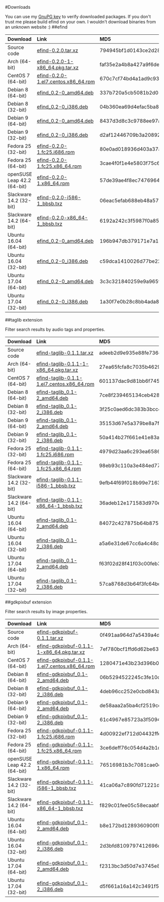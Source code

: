 #Downloads

You can use my [GnuPG key](http://dixieflatline.de/sebastian_at_dixieflatline.de.asc.txt) to verify downloaded packages. If you don't trust me please build efind on your own. I wouldn't download binaries from an unknown website :)
##efind

| Download | Link | MD5 | GPG |
| :------- | :--- | :-- | :-- |
Source code|[efind-0.2.0.tar.xz](downloads/source/efind-0.2.0.tar.xz)|794945bf1d0143ce2d288971888d33ac|[Signature](downloads/source/efind-0.2.0.tar.xz.asc)
Arch (64-bit)|[efind-0.2.0-1-x86_64.pkg.tar.xz](downloads/arch/efind-0.2.0-1-x86_64.pkg.tar.xz)|faf35e2a4b8a427a9f6deac649bc4ccc|[Signature](downloads/arch/efind-0.2.0-1-x86_64.pkg.tar.xz.asc)
CentOS 7 (64-bit)|[efind-0.2.0-1.el7.centos.x86_64.rpm](downloads/centos-7/efind-0.2.0-1.el7.centos.x86_64.rpm)|670c7cf74bd4a1ad9c9363524e0b3b8a|[Signature](downloads/centos-7/efind-0.2.0-1.el7.centos.x86_64.rpm.asc)
Debian 8 (64-bit)|[efind_0.2-0_amd64.deb](downloads/debian-8/efind_0.2-0_amd64.deb)|337b720a5cb5081b2d05aac3e822f2e8|[Signature](downloads/debian-8/efind_0.2-0_amd64.deb.asc)
Debian 8 (32-bit)|[efind_0.2-0_i386.deb](downloads/debian-8/efind_0.2-0_i386.deb)|04b360ea69d4efac5ba853ba55974c50|[Signature](downloads/debian-8/efind_0.2-0_i386.deb.asc)
Debian 9 (64-bit)|[efind_0.2-0_amd64.deb](downloads/debian-9/efind_0.2-0_amd64.deb)|8437d3d8c3c9788ee97ad7d6ebf698bf|[Signature](downloads/debian-9/efind_0.2-0_amd64.deb.asc)
Debian 9 (32-bit)|[efind_0.2-0_i386.deb](downloads/debian-9/efind_0.2-0_i386.deb)|d2af12446709b3a208922ec0a13928e4|[Signature](downloads/debian-9/efind_0.2-0_i386.deb.asc)
Fedora 25 (32-bit)|[efind-0.2.0-1.fc25.i686.rpm](downloads/fedora-25/efind-0.2.0-1.fc25.i686.rpm)|80e0ad018936d403a37a0d837c621883|[Signature](downloads/fedora-25/efind-0.2.0-1.fc25.i686.rpm.asc)
Fedora 25 (64-bit)|[efind-0.2.0-1.fc25.x86_64.rpm](downloads/fedora-25/efind-0.2.0-1.fc25.x86_64.rpm)|3cae4f0f1e4e5803f75c6756bf82df93|[Signature](downloads/fedora-25/efind-0.2.0-1.fc25.x86_64.rpm.asc)
openSUSE Leap 42.2 (64-bit)|[efind-0.2.0-1.x86_64.rpm](downloads/opensuse-leap/efind-0.2.0-1.x86_64.rpm)|57de39ae4f8ec747696417bba67835e5|[Signature](downloads/opensuse-leap/efind-0.2.0-1.x86_64.rpm.asc)
Slackware 14.2 (32-bit)|[efind-0.2.0-i586-1_bbsb.txz](downloads/slackware-14.2/efind-0.2.0-i586-1_bbsb.txz)|06eac5efab688eb48a571ee55b554d65|[Signature](downloads/slackware-14.2/efind-0.2.0-i586-1_bbsb.txz.asc)
Slackware 14.2 (64-bit)|[efind-0.2.0-x86_64-1_bbsb.txz](downloads/slackware-14.2/efind-0.2.0-x86_64-1_bbsb.txz)|6192a242c3f5987f0a8522ebf5bd9d87|[Signature](downloads/slackware-14.2/efind-0.2.0-x86_64-1_bbsb.txz.asc)
Ubuntu 16.04 (64-bit)|[efind_0.2-0_amd64.deb](downloads/ubuntu-16.04/efind_0.2-0_amd64.deb)|196b947db379171e7a1e228ff2e49caa|[Signature](downloads/ubuntu-16.04/efind_0.2-0_amd64.deb.asc)
Ubuntu 16.04 (32-bit)|[efind_0.2-0_i386.deb](downloads/ubuntu-16.04/efind_0.2-0_i386.deb)|c59dca1410026d77be226a7d158aeb81|[Signature](downloads/ubuntu-16.04/efind_0.2-0_i386.deb.asc)
Ubuntu 17.04 (64-bit)|[efind_0.2-0_amd64.deb](downloads/ubuntu-17.04/efind_0.2-0_amd64.deb)|3c3c321840259e9a965f20a938804233|[Signature](downloads/ubuntu-17.04/efind_0.2-0_amd64.deb.asc)
Ubuntu 17.04 (32-bit)|[efind_0.2-0_i386.deb](downloads/ubuntu-17.04/efind_0.2-0_i386.deb)|1a30f7e0b28c8bb4ada81deb48804435|[Signature](downloads/ubuntu-17.04/efind_0.2-0_i386.deb.asc)

##taglib extension

Filter search results by audio tags and properties.

| Download | Link | MD5 | GPG |
| :------- | :--- | :-- | :-- |
Source code|[efind-taglib-0.1.1.tar.xz](downloads/source/efind-taglib-0.1.1.tar.xz)|adeeb2d9e935e88fe736c64ed6ea0776|[Signature](downloads/source/efind-taglib-0.1.1.tar.xz.asc)
Arch (64-bit)|[efind-taglib-0.1.1-1-x86_64.pkg.tar.xz](downloads/arch/efind-taglib-0.1.1-1-x86_64.pkg.tar.xz)|27ea65fcfa8c7035b46298073e4aee8b|[Signature](downloads/arch/efind-taglib-0.1.1-1-x86_64.pkg.tar.xz.asc)
CentOS 7 (64-bit)|[efind-taglib-0.1.1-1.el7.centos.x86_64.rpm](downloads/centos-7/efind-taglib-0.1.1-1.el7.centos.x86_64.rpm)|601137dac9d81bb6f74507be5e850723|[Signature](downloads/centos-7/efind-taglib-0.1.1-1.el7.centos.x86_64.rpm.asc)
Debian 8 (64-bit)|[efind-taglib_0.1-2_amd64.deb](downloads/debian-8/efind-taglib_0.1-2_amd64.deb)|7ce8f239465134ceb42863d897c29699|[Signature](downloads/debian-8/efind-taglib_0.1-2_amd64.deb.asc)
Debian 8 (32-bit)|[efind-taglib_0.1-2_i386.deb](downloads/debian-8/efind-taglib_0.1-2_i386.deb)|3f25c0aed6dc383b3bcc42be4bb97eba|[Signature](downloads/debian-8/efind-taglib_0.1-2_i386.deb.asc)
Debian 9 (64-bit)|[efind-taglib_0.1-2_amd64.deb](downloads/debian-9/efind-taglib_0.1-2_amd64.deb)|35153d67e5a379be8a7faf4ca977468d|[Signature](downloads/debian-9/efind-taglib_0.1-2_amd64.deb.asc)
Debian 9 (32-bit)|[efind-taglib_0.1-2_i386.deb](downloads/debian-9/efind-taglib_0.1-2_i386.deb)|50a414b27f661e41e83ab5ea5e42f580|[Signature](downloads/debian-9/efind-taglib_0.1-2_i386.deb.asc)
Fedora 25 (32-bit)|[efind-taglib-0.1.1-1.fc25.i686.rpm](downloads/fedora-25/efind-taglib-0.1.1-1.fc25.i686.rpm)|4979d23aa6c293ea65867ee8098d2c7c|[Signature](downloads/fedora-25/efind-taglib-0.1.1-1.fc25.i686.rpm.asc)
Fedora 25 (64-bit)|[efind-taglib-0.1.1-1.fc25.x86_64.rpm](downloads/fedora-25/efind-taglib-0.1.1-1.fc25.x86_64.rpm)|98eb93c110a3e484ed77820081c2a419|[Signature](downloads/fedora-25/efind-taglib-0.1.1-1.fc25.x86_64.rpm.asc)
Slackware 14.2 (32-bit)|[efind-taglib-0.1.1-i586-1_bbsb.txz](downloads/slackware-14.2/efind-taglib-0.1.1-i586-1_bbsb.txz)|9efb44f69f018b99e71636a1d5f8f9df|[Signature](downloads/slackware-14.2/efind-taglib-0.1.1-i586-1_bbsb.txz.asc)
Slackware 14.2 (64-bit)|[efind-taglib-0.1.1-x86_64-1_bbsb.txz](downloads/slackware-14.2/efind-taglib-0.1.1-x86_64-1_bbsb.txz)|36adeb12e171583d970ea3620e6a0795|[Signature](downloads/slackware-14.2/efind-taglib-0.1.1-x86_64-1_bbsb.txz.asc)
Ubuntu 16.04 (64-bit)|[efind-taglib_0.1-2_amd64.deb](downloads/ubuntu-16.04/efind-taglib_0.1-2_amd64.deb)|84072c427875b64b87594ca8100d4aa3|[Signature](downloads/ubuntu-16.04/efind-taglib_0.1-2_amd64.deb.asc)
Ubuntu 16.04 (32-bit)|[efind-taglib_0.1-2_i386.deb](downloads/ubuntu-16.04/efind-taglib_0.1-2_i386.deb)|a5a6e31de67cc6a4c48ccba03e3c976d|[Signature](downloads/ubuntu-16.04/efind-taglib_0.1-2_i386.deb.asc)
Ubuntu 17.04 (64-bit)|[efind-taglib_0.1-2_amd64.deb](downloads/ubuntu-17.04/efind-taglib_0.1-2_amd64.deb)|f63f02d28f41f03c00feb3d310670f89|[Signature](downloads/ubuntu-17.04/efind-taglib_0.1-2_amd64.deb.asc)
Ubuntu 17.04 (32-bit)|[efind-taglib_0.1-2_i386.deb](downloads/ubuntu-17.04/efind-taglib_0.1-2_i386.deb)|57ca8768d3b64f3fc64bd020eecc3759|[Signature](downloads/ubuntu-17.04/efind-taglib_0.1-2_i386.deb.asc)

##gdkpixbuf extension

Filter search results by image properties.

| Download | Link | MD5 | GPG |
| :------- | :--- | :-- | :-- |
Source code|[efind-gdkpixbuf-0.1.1.tar.xz](downloads/source/efind-gdkpixbuf-0.1.1.tar.xz)|0f491aa964d7a5439a4d80ae29310404|[Signature](downloads/source/efind-gdkpixbuf-0.1.1.tar.xz.asc)
Arch (64-bit)|[efind-gdkpixbuf-0.1.1-1-x86_64.pkg.tar.xz](downloads/arch/efind-gdkpixbuf-0.1.1-1-x86_64.pkg.tar.xz)|7ef780bcf1ffd6d62be636fb543c983c|[Signature](downloads/arch/efind-gdkpixbuf-0.1.1-1-x86_64.pkg.tar.xz.asc)
CentOS 7 (64-bit)|[efind-gdkpixbuf-0.1.1-1.el7.centos.x86_64.rpm](downloads/centos-7/efind-gdkpixbuf-0.1.1-1.el7.centos.x86_64.rpm)|1280471e43b23d396b074c55db1b2d13|[Signature](downloads/centos-7/efind-gdkpixbuf-0.1.1-1.el7.centos.x86_64.rpm.asc)
Debian 8 (64-bit)|[efind-gdkpixbuf_0.1-2_amd64.deb](downloads/debian-8/efind-gdkpixbuf_0.1-2_amd64.deb)|06b5294522245c3fe10c63c39b4cf80b|[Signature](downloads/debian-8/efind-gdkpixbuf_0.1-2_amd64.deb.asc)
Debian 8 (32-bit)|[efind-gdkpixbuf_0.1-2_i386.deb](downloads/debian-8/efind-gdkpixbuf_0.1-2_i386.deb)|4deb96cc252e0cbd843af26d0a081eac|[Signature](downloads/debian-8/efind-gdkpixbuf_0.1-2_i386.deb.asc)
Debian 9 (64-bit)|[efind-gdkpixbuf_0.1-2_amd64.deb](downloads/debian-9/efind-gdkpixbuf_0.1-2_amd64.deb)|de58aaa2a5ba4cf2519cc7d98b38b4bc|[Signature](downloads/debian-9/efind-gdkpixbuf_0.1-2_amd64.deb.asc)
Debian 9 (32-bit)|[efind-gdkpixbuf_0.1-2_i386.deb](downloads/debian-9/efind-gdkpixbuf_0.1-2_i386.deb)|61c4967e85723a3f5094a4141168fbc6|[Signature](downloads/debian-9/efind-gdkpixbuf_0.1-2_i386.deb.asc)
Fedora 25 (32-bit)|[efind-gdkpixbuf-0.1.1-1.fc25.i686.rpm](downloads/fedora-25/efind-gdkpixbuf-0.1.1-1.fc25.i686.rpm)|4d00922ef712d04432ffe2c92cffc344|[Signature](downloads/fedora-25/efind-gdkpixbuf-0.1.1-1.fc25.i686.rpm.asc)
Fedora 25 (64-bit)|[efind-gdkpixbuf-0.1.1-1.fc25.x86_64.rpm](downloads/fedora-25/efind-gdkpixbuf-0.1.1-1.fc25.x86_64.rpm)|3ce6deff76c054d4a2b1db9f8f9bc7e4|[Signature](downloads/fedora-25/efind-gdkpixbuf-0.1.1-1.fc25.x86_64.rpm.asc)
openSUSE Leap 42.2 (64-bit)|[efind-gdkpixbuf-0.1.1-1.x86_64.rpm](downloads/opensuse-leap/efind-gdkpixbuf-0.1.1-1.x86_64.rpm)|76516981b3c7081cae0e8024d7d25bbc|[Signature](downloads/opensuse-leap/efind-gdkpixbuf-0.1.1-1.x86_64.rpm.asc)
Slackware 14.2 (32-bit)|[efind-gdkpixbuf-0.1.1-i586-1_bbsb.txz](downloads/slackware-14.2/efind-gdkpixbuf-0.1.1-i586-1_bbsb.txz)|41ca06a7c890fd71221daed5243fb7a5|[Signature](downloads/slackware-14.2/efind-gdkpixbuf-0.1.1-i586-1_bbsb.txz.asc)
Slackware 14.2 (64-bit)|[efind-gdkpixbuf-0.1.1-x86_64-1_bbsb.txz](downloads/slackware-14.2/efind-gdkpixbuf-0.1.1-x86_64-1_bbsb.txz)|f829c01fee05c58ecaabf1ca4f532594|[Signature](downloads/slackware-14.2/efind-gdkpixbuf-0.1.1-x86_64-1_bbsb.txz.asc)
Ubuntu 16.04 (64-bit)|[efind-gdkpixbuf_0.1-2_amd64.deb](downloads/ubuntu-16.04/efind-gdkpixbuf_0.1-2_amd64.deb)|b8e172bd1289360900f87aa9911e5e23|[Signature](downloads/ubuntu-16.04/efind-gdkpixbuf_0.1-2_amd64.deb.asc)
Ubuntu 16.04 (32-bit)|[efind-gdkpixbuf_0.1-2_i386.deb](downloads/ubuntu-16.04/efind-gdkpixbuf_0.1-2_i386.deb)|2d3bfd8109797412696c8770d379108e|[Signature](downloads/ubuntu-16.04/efind-gdkpixbuf_0.1-2_i386.deb.asc)
Ubuntu 17.04 (64-bit)|[efind-gdkpixbuf_0.1-2_amd64.deb](downloads/ubuntu-17.04/efind-gdkpixbuf_0.1-2_amd64.deb)|f2313bc3d50d7e3745e8e936d4aa0dea|[Signature](downloads/ubuntu-17.04/efind-gdkpixbuf_0.1-2_amd64.deb.asc)
Ubuntu 17.04 (32-bit)|[efind-gdkpixbuf_0.1-2_i386.deb](downloads/ubuntu-17.04/efind-gdkpixbuf_0.1-2_i386.deb)|d5f661a16a142c3491f5afa1cfafee17|[Signature](downloads/ubuntu-17.04/efind-gdkpixbuf_0.1-2_i386.deb.asc)
